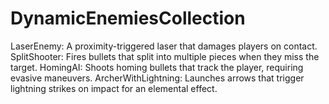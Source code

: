 # DynamicEnemiesCollection
LaserEnemy: A proximity-triggered laser that damages players on contact. SplitShooter: Fires bullets that split into multiple pieces when they miss the target. HomingAI: Shoots homing bullets that track the player, requiring evasive maneuvers. ArcherWithLightning: Launches arrows that trigger lightning strikes on impact for an elemental effect.
